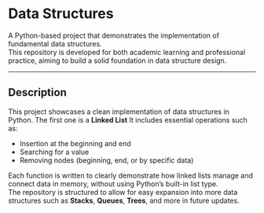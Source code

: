 # Data Structures

A Python-based project that demonstrates the implementation of fundamental data structures.  
This repository is developed for both academic learning and professional practice, aiming to build a solid foundation in data structure design.

---

## Description

This project showcases a clean implementation of data structures in Python.
The first one is a **Linked List**
It includes essential operations such as:
- Insertion at the beginning and end  
- Searching for a value  
- Removing nodes (beginning, end, or by specific data)  

Each function is written to clearly demonstrate how linked lists manage and connect data in memory, without using Python’s built-in list type.  
The repository is structured to allow for easy expansion into more data structures such as **Stacks**, **Queues**, **Trees**, and more in future updates.
